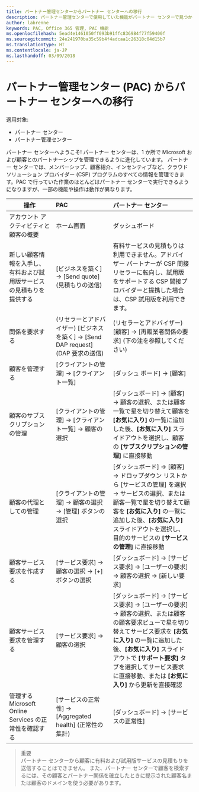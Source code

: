 ```yaml
---
title: パートナー管理センターからパートナー センターへの移行
description: パートナー管理センターで使用していた機能がパートナー センターで見つかります
author: labrenne
keywords: PAC, Office 365 管理, PAC 機能
ms.openlocfilehash: 5ead4e1461050ff093b91ffc836984f77f59400f
ms.sourcegitcommit: 24e241970ba35c59b4f4adcaa1c26318c04d15b7
ms.translationtype: HT
ms.contentlocale: ja-JP
ms.lasthandoff: 03/09/2018
---
```

# <a name="moving-from-partner-admin-center-pac-to-partner-center"></a>パートナー管理センター (PAC) からパートナー センターへの移行

適用対象:
- パートナー センター
- パートナー管理センター

パートナー センターへようこそ!  パートナー センターは、1 か所で Microsoft および顧客とのパートナーシップを管理できるように進化しています。 パートナー センターでは、メンバーシップ、顧客紹介、インセンティブなど、クラウド ソリューション プロバイダー (CSP) プログラムのすべての情報を管理できます。PAC で行っていた作業のほとんどはパートナー センターで実行できるようになりますが、一部の機能や操作は動作が異なります。 


|**操作**   |**PAC**   |**パートナー センター**   |
|--------------|:--------------|:---------------|
|アカウント アクティビティと顧客の概要|ホーム画面|ダッシュボード|
|新しい顧客情報を入手し、有料および試用版サービスの見積もりを提供する|[ビジネスを築く] -> [Send quote] (見積もりの送信)|有料サービスの見積もりは利用できません。アドバイザー パートナーが CSP 間接リセラーに転向し、試用版をサポートする CSP 間接プロバイダーと提携した場合は、CSP 試用版を利用できます。 |
|関係を要求する|(リセラーとアドバイザー) [ビジネスを築く] -> [Send DAP request] (DAP 要求の送信)|(リセラーとアドバイザー) [顧客] -> [再販業者関係の要求] (下の注を参照してください)|
|顧客を管理する|[クライアントの管理] -> [クライアント一覧]|[ダッシュ ボード] -> [顧客]|
|顧客のサブスクリプションの管理|[クライアントの管理] -> [クライアント一覧] -> 顧客の選択|[ダッシュボード] -> [顧客] -> 顧客の選択、または顧客一覧で星を切り替えて顧客を **[お気に入り]** の一覧に追加した後、**[お気に入り]** スライドアウトを選択し、顧客の **[サブスクリプションの管理]** に直接移動|
|顧客の代理としての管理|[クライアントの管理] -> 顧客の選択 -> [管理] ボタンの選択|[ダッシュボード] -> [顧客] -> ドロップダウン リストから [サービスの管理] を選択 -> サービスの選択、または顧客一覧で星を切り替えて顧客を **[お気に入り]** の一覧に追加した後、**[お気に入り]** スライドアウトを選択し、目的のサービスの **[サービスの管理]** に直接移動|
|顧客サービス要求を作成する|[サービス要求] -> 顧客の選択 -> [+] ボタンの選択 | [ダッシュボード] -> [サービス要求] -> [ユーザーの要求] -> 顧客の選択 -> [新しい要求]|
|顧客サービス要求を管理する| [サービス要求] -> 顧客の選択|[ダッシュボード] -> [サービス要求] -> [ユーザーの要求] -> 顧客の選択、または顧客の顧客要求ビューで星を切り替えてサービス要求を **[お気に入り]** の一覧に追加した後、**[お気に入り]** スライドアウトで **[サポート要求]** タブを選択してサービス要求に直接移動、または **[お気に入り]** から更新を直接確認|
|管理する Microsoft Online Services の正常性を確認する|[サービスの正常性] -> [Aggregated health] (正常性の集計)|[ダッシュボード] -> [サービスの正常性]|

>重要<br>
パートナー センターから顧客に有料および試用版サービスの見積もりを送信することはできません。 また、パートナー センターで顧客を検索するには、その顧客とパートナー関係を確立したときに提示された顧客名または顧客のドメインを使う必要があります。